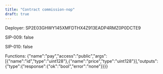 ```yaml
---
title: "Contract commission-nop"
draft: true
---
```

Deployer: SP2E03GHWY145XMFDTHX4Z913EADP4RMZ0P0DCTE9

SIP-009: false

SIP-010: false

Functions:
{"name":"pay","access":"public","args":[{"name":"id","type":"uint128"},{"name":"price","type":"uint128"}],"outputs":{"type":{"response":{"ok":"bool","error":"none"}}}}
